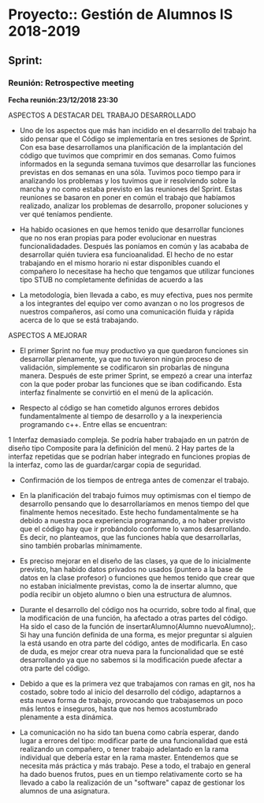 # Proyecto:: **Gestión de Alumnos IS 2018-2019**
 
## Sprint:

### Reunión: Retrospective meeting

**Fecha reunión:23/12/2018 23:30**

ASPECTOS A DESTACAR DEL TRABAJO DESARROLLADO

* Uno de los aspectos que más han incidido en el desarrollo del trabajo ha sido pensar que el Código se implementaría en tres sesiones de Sprint. Con esa base desarrollamos una planificación 
de la implantación del código que tuvimos que comprimir en dos semanas. Como fuimos informados en la segunda semana tuvimos que desarrollar las funciones previstas en dos semanas en una sóla. 
Tuvimos poco tiempo para ir analizando los problemas y los tuvimos que ir resolviendo sobre la marcha y no como estaba previsto en las reuniones del Sprint. Estas reuniones se basaron en poner en común el trabajo que habíamos realizado, analizar los problemas de desarrollo, proponer soluciones  y ver qué teníamos pendiente.

* Ha habido ocasiones en que hemos tenido que desarrollar funciones que no nos eran propias para poder evolucionar en nuestras funcionalidadades. Después las poníamos en común y las acababa de
desarrollar quién tuviera esa funcioanalidad. El hecho de no estar trabajando en el mismo horario ni estar disponibles cuando el compañero lo necesitase ha hecho que tengamos que utilizar funciones tipo STUB no completamente definidas de acuerdo a las 

* La metodología, bien llevada a cabo, es muy efectiva, pues nos permite a los integrantes del equipo ver como avanzan o no los progresos de nuestros compañeros, así como una comunicación fluida y rápida acerca de lo que se está trabajando.

ASPECTOS A MEJORAR

* El primer Sprint no fue muy productivo ya que quedaron funciones sin desarrollar plenamente, ya que no tuvieron ningún proceso de validación, simplemente se codificaron sin probarlas de ninguna manera. Después de este primer Sprint, se empezó a crear una interfaz con la que poder probar las funciones que se iban codificando. Esta interfaz finalmente se convirtió en el menú de la aplicación.

* Respecto al código se han cometido algunos errores debidos fundamentalmente al tiempo de desarrollo y a la inexperiencia programando c++. Entre ellas se encuentran:

1 Interfaz demasiado compleja. Se podría haber trabajado en un patrón de diseño tipo Composite para la definición del menú.
2 Hay partes de la interfaz repetidas que se podrían haber integrado en funciones propias de la interfaz, como las de guardar/cargar copia de seguridad.

* Confirmación de los tiempos de entrega antes de comenzar el trabajo.

* En la planificación del trabajo fuimos muy optimismas con el tiempo de desarrollo pensando que lo desarrollaríamos en menos tiempo del que finalmente hemos necesitado. 
Este hecho fundamentalmente se ha debido a nuestra poca experiencia programando, a no haber previsto que el código hay que ir probándolo conforme lo  vamos desarrollando. Es decir, no planteamos, que las funciones había que desarrollarlas, sino también probarlas mínimamente.

* Es preciso mejorar en el diseño de las clases, ya que de lo inicialmente previsto, han habido datos privados no usados (puntero a la base de datos en la clase profesor) o funciones que hemos tenido que crear que no estaban inicialmente previstas, como la de insertar alumno, que podía recibir un objeto alumno o bien una estructura de alumnos.

* Durante el desarrollo del código nos ha ocurrido, sobre todo al final, que la modificación de una función, ha afectado a otras partes del código. Ha sido el caso de la función de insertarAlumno(Alumno nuevoAlumno);. Si hay una función definida de una forma, es mejor preguntar si alguien la está usando en otra parte del código, antes de modificarla. En caso de duda, es mejor crear otra nueva para la funcionalidad que se esté desarrollando ya que no sabemos si la modificación puede afectar a otra parte del código.

* Debido a que es la primera vez que trabajamos con ramas en git, nos ha costado, sobre todo al inicio del desarrollo del código, adaptarnos a esta nueva forma de trabajo, provocando que trabajasemos un poco más lentos e inseguros, hasta que nos hemos acostumbrado plenamente a esta dinámica.

* La comunicación no ha sido tan buena como cabría esperar, dando lugar a errores del tipo: modificar parte de una funcionalidad que está realizando un compañero, o tener trabajo adelantado en la rama individual que debería estar en la rama master. Entendemos que se necesita más práctica y más trabajo. Pese a todo, el trabajo en general ha dado buenos frutos, pues en un tiempo relativamente corto se ha llevado a cabo la realización de un "software" capaz de gestionar los alumnos de una asignatura.
